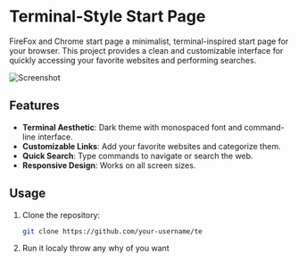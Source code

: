 # Terminal-Style Start Page

FireFox and Chrome start page a minimalist, terminal-inspired start page for your browser. This project provides a clean and customizable interface for quickly accessing your favorite websites and performing searches.

![Screenshot](https://github.com/user-attachments/assets/75fc5fb7-4cd5-4160-ac78-fa2a1abbbe10)
## Features

- **Terminal Aesthetic**: Dark theme with monospaced font and command-line interface.
- **Customizable Links**: Add your favorite websites and categorize them.
- **Quick Search**: Type commands to navigate or search the web.
- **Responsive Design**: Works on all screen sizes.

## Usage
1. Clone the repository:
   ```bash
   git clone https://github.com/your-username/te
2. Run it localy throw any why of you want 
